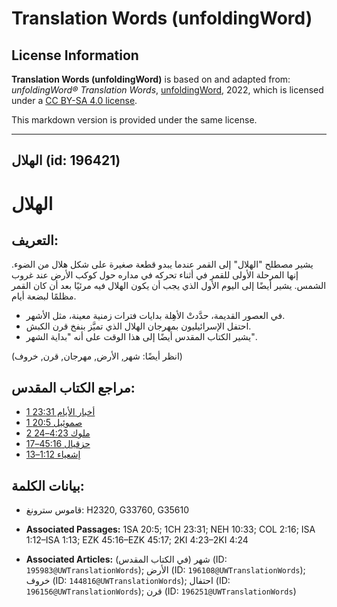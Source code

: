 # Translation Words (unfoldingWord)

## License Information

**Translation Words (unfoldingWord)** is based on and adapted from: _unfoldingWord® Translation Words_, [unfoldingWord](https://unfoldingword.org/utw), 2022, which is licensed under a [CC BY-SA 4.0 license](https://creativecommons.org/licenses/by-sa/4.0/legalcode.en).

This markdown version is provided under the same license.



--------------------------------

## الهلال (id: 196421)

الهلال
======

التعريف:
--------

يشير مصطلح "الهلال" إلى القمر عندما يبدو قطعة صغيرة على شكل هلال من الضوء. إنها المرحلة الأولى للقمر في أثناء تحركه في مداره حول كوكب الأرض عند غروب الشمس. يشير أيضًا إلى اليوم الأول الذي يجب أن يكون الهلال فيه مرئيًا بعد أن كان القمر مظلمًا لبضعة أيام.

* في العصور القديمة، حدَّدتْ الأهِلة بدايات فترات زمنية معينة، مثل الأشهر.
* احتفل الإسرائيليون بمهرجان الهلال الذي تميَّز بنفخ قرن الكبش.
* يشير الكتاب المقدس أيضًا إلى هذا الوقت على أنه "بداية الشهر".

(انظر أيضًا: شهر, الأرض, مهرجان, قرن, خروف)

مراجع الكتاب المقدس:
--------------------

* [1 أخبار الأيام 23:31](https://ref.ly/1Chr23:31)
* [1 صموئيل 20:5](https://ref.ly/1Sam20:5)
* [2 ملوك 4:23–24](https://ref.ly/2Kgs4:23-2Kgs4:24)
* [حزقيال 45:16–17](https://ref.ly/Ezek45:16-Ezek45:17)
* [إشعياء 1:12–13](https://ref.ly/Isa1:12-Isa1:13)

بيانات الكلمة:
--------------

* قاموس سترونغ: H2320, G33760, G35610

* **Associated Passages:** 1SA 20:5; 1CH 23:31; NEH 10:33; COL 2:16; ISA 1:12–ISA 1:13; EZK 45:16–EZK 45:17; 2KI 4:23–2KI 4:24
* **Associated Articles:** شهر (في الكتاب المقدس) (ID: `195983@UWTranslationWords`); الأرض (ID: `196108@UWTranslationWords`); خروف (ID: `144816@UWTranslationWords`); احتفال (ID: `196156@UWTranslationWords`); قرن (ID: `196251@UWTranslationWords`)

